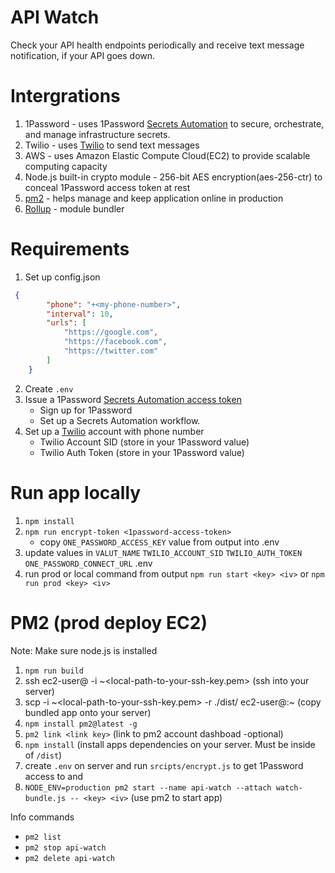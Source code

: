 # API Watch
Check your API health endpoints periodically and receive text message notification,
if your API goes down.

# Intergrations
1. 1Password - uses 1Password [Secrets Automation](https://developer.1password.com/docs/connect) to secure, orchestrate, and manage infrastructure secrets.
2. Twilio - uses [Twilio](https://www.twilio.com/) to send text messages
3. AWS - uses Amazon Elastic Compute Cloud(EC2) to provide scalable computing capacity
4. Node.js built-in crypto module -  256-bit AES encryption(aes-256-ctr) to conceal 1Password access token at rest
5. [pm2](https://pm2.keymetrics.io/) - helps manage and keep application online in production
6. [Rollup](https://rollupjs.org/guide/en/#overview) - module bundler

# Requirements
1. Set up config.json
```json
 {
        "phone": "+<my-phone-number>",
        "interval": 10,
        "urls": [
            "https://google.com",
            "https://facebook.com",
            "https://twitter.com"
        ]
    }
```
2. Create `.env`
3. Issue a 1Password [Secrets Automation access token](https://developer.1password.com/docs/connect/manage-secrets-automation)
   - Sign up for 1Password
   - Set up a Secrets Automation workflow.
3. Set up a [Twilio](https://www.twilio.com/) account with phone number
   - Twilio Account SID (store in your 1Password value)
   - Twilio Auth Token (store in your 1Password value)

# Run app locally
1. ```npm install```
2. ```npm run encrypt-token <1password-access-token>```
    - copy `ONE_PASSWORD_ACCESS_KEY` value from output into .env
3. update values in `VALUT_NAME` `TWILIO_ACCOUNT_SID` `TWILIO_AUTH_TOKEN` `ONE_PASSWORD_CONNECT_URL` .env
4. run prod or local command from output ```npm run start <key> <iv>``` or ```npm run prod <key> <iv>``` 

# PM2 (prod deploy EC2)
Note: Make sure node.js is installed
1. `npm run build`
2. ssh ec2-user@<your-server-ip-address> -i ~<local-path-to-your-ssh-key.pem> (ssh into your server)
3. scp -i ~<local-path-to-your-ssh-key.pem> -r ./dist/ ec2-user@<your-server-ip-address>:~ (copy bundled app onto your server)
4. `npm install pm2@latest -g`
5. `pm2 link <link key>` (link to pm2 account dashboad -optional)
6. `npm install` (install apps dependencies on your server. Must be inside of `/dist`)
7. create `.env` on server and run `srcipts/encrypt.js` to get 1Password access to <key> and <iv> 
8. `NODE_ENV=production pm2 start --name api-watch --attach watch-bundle.js -- <key> <iv>` (use pm2 to start app)

Info commands
- `pm2 list`
- `pm2 stop api-watch`
- `pm2 delete api-watch`